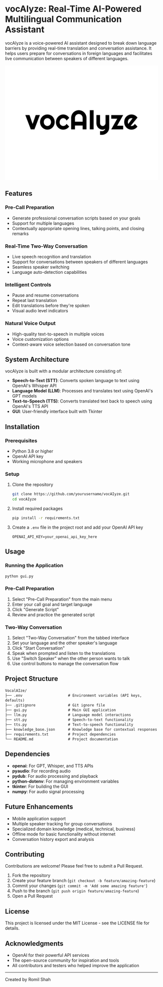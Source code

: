 # vocAIyze: Real-Time AI-Powered Multilingual Communication Assistant

vocAIyze is a voice-powered AI assistant designed to break down language barriers by providing real-time translation and conversation assistance. It helps users prepare for conversations in foreign languages and facilitates live communication between speakers of different languages.

![vocAIyze Logo](./vocaiyze.png)

## Features

### Pre-Call Preparation
- Generate professional conversation scripts based on your goals
- Support for multiple languages
- Contextually appropriate opening lines, talking points, and closing remarks

### Real-Time Two-Way Conversation
- Live speech recognition and translation
- Support for conversations between speakers of different languages
- Seamless speaker switching
- Language auto-detection capabilities

### Intelligent Controls
- Pause and resume conversations
- Repeat last translation
- Edit translations before they're spoken
- Visual audio level indicators

### Natural Voice Output
- High-quality text-to-speech in multiple voices
- Voice customization options
- Context-aware voice selection based on conversation tone

## System Architecture

vocAIyze is built with a modular architecture consisting of:

- **Speech-to-Text (STT)**: Converts spoken language to text using OpenAI's Whisper API
- **Language Model (LLM)**: Processes and translates text using OpenAI's GPT models
- **Text-to-Speech (TTS)**: Converts translated text back to speech using OpenAI's TTS API
- **GUI**: User-friendly interface built with Tkinter

## Installation

### Prerequisites
- Python 3.8 or higher
- OpenAI API key
- Working microphone and speakers

### Setup
1. Clone the repository
   ```bash
   git clone https://github.com/yourusername/vocAIyze.git
   cd vocAIyze
   ```

2. Install required packages
   ```bash
   pip install -r requirements.txt
   ```

3. Create a `.env` file in the project root and add your OpenAI API key
   ```
   OPENAI_API_KEY=your_openai_api_key_here
   ```

## Usage

### Running the Application
```bash
python gui.py
```

### Pre-Call Preparation
1. Select "Pre-Call Preparation" from the main menu
2. Enter your call goal and target language
3. Click "Generate Script"
4. Review and practice the generated script

### Two-Way Conversation
1. Select "Two-Way Conversation" from the tabbed interface
2. Set your language and the other speaker's language
3. Click "Start Conversation"
4. Speak when prompted and listen to the translations
5. Use "Switch Speaker" when the other person wants to talk
6. Use control buttons to manage the conversation flow

## Project Structure

```
VocalAIze/
├── .env                     # Environment variables (API keys, defaults)
├── .gitignore               # Git ignore file
├── gui.py                   # Main GUI application
├── llm.py                   # Language model interactions
├── stt.py                   # Speech-to-text functionality
├── tts.py                   # Text-to-speech functionality
├── knowledge_base.json      # Knowledge base for contextual responses
├── requirements.txt         # Project dependencies
└── README.md                # Project documentation
```

## Dependencies

- **openai**: For GPT, Whisper, and TTS APIs
- **pyaudio**: For recording audio
- **pydub**: For audio processing and playback
- **python-dotenv**: For managing environment variables
- **tkinter**: For building the GUI
- **numpy**: For audio signal processing

## Future Enhancements

- Mobile application support
- Multiple speaker tracking for group conversations
- Specialized domain knowledge (medical, technical, business)
- Offline mode for basic functionality without internet
- Conversation history export and analysis

## Contributing

Contributions are welcome! Please feel free to submit a Pull Request.

1. Fork the repository
2. Create your feature branch (`git checkout -b feature/amazing-feature`)
3. Commit your changes (`git commit -m 'Add some amazing feature'`)
4. Push to the branch (`git push origin feature/amazing-feature`)
5. Open a Pull Request

## License

This project is licensed under the MIT License - see the LICENSE file for details.

## Acknowledgments

- OpenAI for their powerful API services
- The open-source community for inspiration and tools
- All contributors and testers who helped improve the application

---

Created by Romil Shah